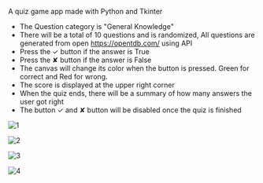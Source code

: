 A quiz game app made with Python and Tkinter

- The Question category is "General Knowledge"
- There will be a total of 10 questions and is randomized, All questions are generated from open https://opentdb.com/ using API
- Press the ✓ button if the answer is True
- Press the ✘ button if the answer is False
- The canvas will change its color when the button is pressed. Green for correct and Red for wrong.
- The score is displayed at the upper right corner
- When the quiz ends, there will be a summary of how many answers the user got right
- The button ✓ and ✘ button will be disabled once the quiz is finished
  
![1](https://github.com/user-attachments/assets/fa913b3e-dbfa-42bb-8337-36036eb435d6)

![2](https://github.com/user-attachments/assets/cc7ac025-7b7b-4562-8990-91398876bb01)

![3](https://github.com/user-attachments/assets/b9dc99f3-41dc-45a3-b761-0bd13e75675b)

![4](https://github.com/user-attachments/assets/3a035d29-525a-44d4-9ee1-aa23014f7750)
